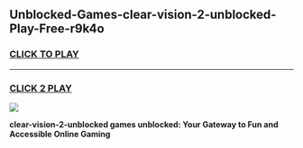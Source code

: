 
## Unblocked-Games-clear-vision-2-unblocked-Play-Free-r9k4o
<h3>
<a href="https://premium76.site?title=clear-vision-2-unblocked&ref=18A1">CLICK TO PLAY</a></h3>
<hr>

<h3>
<a href="https://premium76.site?title=clear-vision-2-unblocked&ref=18A1">CLICK 2 PLAY</a>
  
</h3>

<a href="https://premium76.site?title=clear-vision-2-unblocked&ref=18A1"><img src="https://clearcache.store/games.png"></a>


**clear-vision-2-unblocked games unblocked: Your Gateway to Fun and Accessible Online Gaming**
